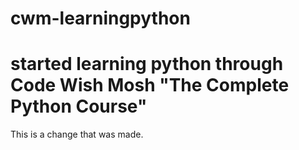 # cwm-learningpython
# started learning python through Code Wish Mosh "The Complete Python Course"
This is a change that was made.
